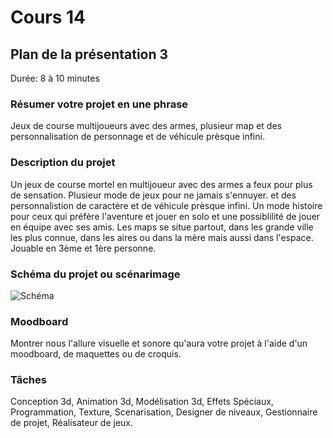 # Cours 14
## Plan de la présentation 3
Durée: 8 à 10 minutes

### Résumer votre projet en une phrase
Jeux de course multijoueurs avec des armes, plusieur map et des personnalisation de personnage et de véhicule prèsque infini. 

### Description du projet 
Un jeux de course mortel en multijoueur avec des armes a feux pour plus de sensation. Plusieur mode de jeux pour ne jamais s'ennuyer. et des personnalistion de caractère et de véhicule prèsque infini. Un mode histoire pour ceux qui préfère l'aventure et jouer en solo et une possiblilité de jouer en équipe avec ses amis. Les maps se situe partout, dans les grande ville les plus connue, dans les aires ou dans la mère mais aussi dans l'espace. Jouable en 3ème et 1ère personne.

### Schéma du projet ou scénarimage
![Schéma]()

### Moodboard
Montrer nous l'allure visuelle et sonore qu'aura votre projet à l'aide d'un moodboard, de maquettes ou de croquis. 


### Tâches
Conception 3d, Animation 3d, Modélisation 3d, Effets Spéciaux, Programmation, Texture, Scenarisation, Designer de niveaux, Gestionnaire de projet, Réalisateur de jeux.
